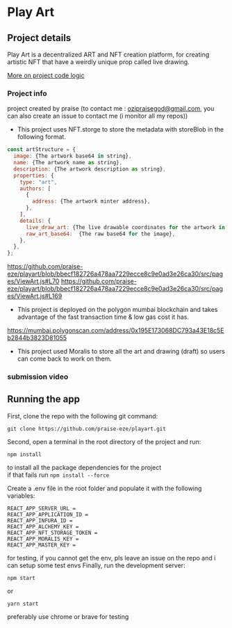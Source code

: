# Play Art

## Project details

Play Art is a decentralized ART and NFT creation platform, for creating artistic NFT that have a weirdly unique prop called live drawing.

[More on project code logic](https://www.w3resource.com/html5-canvas/html5-canvas-lines.php)

### Project info

project created by praise (to contact me : ozipraisegod@gmail.com, you can also create an issue to contact me (i monitor all my repos))

- This project uses NFT.storge to store the metadata with storeBlob in the following format.

```js
const artStructure = {
  image: {The artwork base64 in string},
  name: {The artwork name as string},
  description: {The artwork description as string},
  properties: {
    type: "art",
    authors: [
      {
        address: {The artwork minter address},
      },
    ],
    details: {
      live_draw_art: {The live drawable coordinates for the artwork in JSON string},
      raw_art_base64:  {The raw base64 for the image},
    },
  },
};
```

https://github.com/praise-eze/playart/blob/bbecf182726a478aa7229ecce8c9e0ad3e26ca30/src/pages/ViewArt.js#L70
https://github.com/praise-eze/playart/blob/bbecf182726a478aa7229ecce8c9e0ad3e26ca30/src/pages/ViewArt.js#L169

- This project is deployed on the polygon mumbai blockchain and takes advantage of the fast transaction time & low gas cost it has.

https://mumbai.polygonscan.com/address/0x195E173068DC793a43E18c5Eb2844b3823D81055

- This project used Moralis to store all the art and drawing (draft) so users can come back to work on them.

### submission video

## Running the app

First, clone the repo with the following git command:

```
git clone https://github.com/praise-eze/playart.git
```

Second, open a terminal in the root directory of the project and run:

```
npm install
```

to install all the package dependencies for the project  
if that fails run `npm install --force`

Create a .env file in the root folder and populate it with the following variables:

```
REACT_APP_SERVER_URL =
REACT_APP_APPLICATION_ID =
REACT_APP_INFURA_ID =
REACT_APP_ALCHEMY_KEY =
REACT_APP_NFT_STORAGE_TOKEN =
REACT_APP_MORALIS_KEY =
REACT_APP_MASTER_KEY =
```

for testing, if you cannot get the env, pls leave an issue on the repo and i can setup some test envs
Finally, run the development server:

```
npm start
```

or

```
yarn start
```

preferably use chrome or brave for testing
